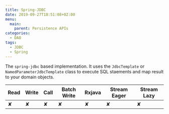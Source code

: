 ```yaml
---
title: Spring-JDBC
date: 2019-09-27T18:51:08+02:00
menu:
  main:
    parent: Persistence APIs
categories:
  - DAO
tags:
  - JDBC
  - Spring
---
```


The `spring-jdbc` based implementation. It uses the `JdbcTemplate` or `NamedParameterJdbcTemplate` class to execute SQL staements and map result to your domain objects.

| Read | Write | Call | Batch Write | Rxjava | Stream Eager | Stream Lazy |
|------|-------|------|-------------|--------|--------------|-------------|
| ✘    | ✘     | ✘    | ✘           | ✘      | ✘            | ✘           |
